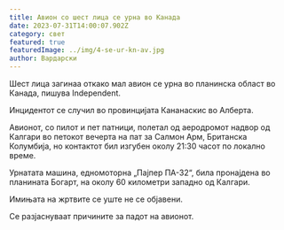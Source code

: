 ```yaml
---
title: Авион со шест лица се урна во Канада
date: 2023-07-31T14:00:07.902Z
category: свет
featured: true
featuredImage: ../img/4-se-ur-kn-av.jpg
author: Вардарски
---
```

Шест лица загинаа откако мал авион се урна во планинска област во Канада, пишува Independent.

Инцидентот се случил во провинцијата Кананаскис во Алберта.

Авионот, со пилот и пет патници, полетал од аеродромот надвор од Калгари во петокот вечерта на пат за Салмон Арм, Британска Колумбија, но контактот бил изгубен околу 21:30 часот по локално време.

Урнатата машина, едномоторна „Пајпер ПА-32“, била пронајдена во планината Богарт, на околу 60 километри западно од Калгари.

Имињата на жртвите се уште не се објавени.

Се разјаснуваат причините за падот на авионот.